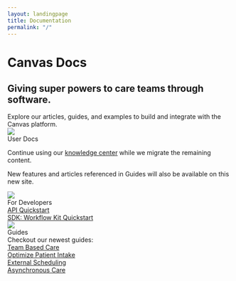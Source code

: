 ```yaml
---
layout: landingpage
title: Documentation
permalink: "/"
--- 
```


<div class="cardSectionFullWidthContainer cardSectionBackground">
    <div class="cardSectionInnerContainer">
        <div class="cardTitleContainer">
            <h1 class="cardSectionH1">Canvas Docs</h1>
            <h2 class="cardSectionH2 topPaddingSm">Giving super powers to care teams through software.</h2>
        </div>
        <div class="cardSectionParagraph cardSectionParagraphSpacer">
            <span>Explore our articles, guides, and examples to build and integrate with the Canvas platform.</span>
        </div>
        <div class="cardWrapper topPaddingSm">
            <div class="cardContainer">
                <img class="cardIcon" src="{{ "/assets/images/file.svg" | relative_url }}">
                <div class="cardHeading">
                    <span>User Docs</span>
                </div>
                <div class="cardBody">
                    <p>Continue using our <a href="https://canvas-medical.zendesk.com/hc/en-us">knowledge center</a> while we migrate the remaining content.</p>
                    <p>New features and articles referenced in Guides will also be available on this new site.</p>
                </div>
            </div>
            <div class="cardContainer">
                <img class="cardIcon" src="{{ "/assets/images/developers.svg" | relative_url }}">
                <div class="cardHeading">
                    <span>For Developers</span>
                </div>
                <div class="cardBody">
                    <a href="/api/quickstart">API Quickstart</a><br/>
                    <a href="/sdk/sdk-quickstart/">SDK: Workflow Kit Quickstart</a>
                </div>
            </div>
            <div class="cardContainer">
                <img class="cardIcon" src="{{ "/assets/images/guides.svg" | relative_url }}">
                <div class="cardHeading">
                    <span>Guides</span>
                </div>
                <div class="cardBody">
                    <span>
                        Checkout our newest guides:
                    </span>
                    <div class="anchorContainer">
                        <a href="/guides/team-based-care">Team Based Care</a><br/>
                        <a href="/guides/optimize-patient-intake">Optimize Patient Intake</a><br/>
                        <a href="/guides/external-scheduling">External Scheduling</a><br/>
                        <a href="/guides/asynchronous-care">Asynchronous Care</a><br/>
                    </div>
                </div>
            </div>
        </div>
    </div>
</div>